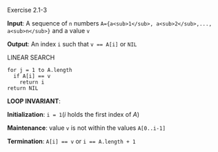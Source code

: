 Exercise 2.1-3

**Input**: A sequence of `n` numbers `A={a<sub>1</sub>, a<sub>2</sub>,..., a<sub>n</sub>}` and a value `v`

**Output**: An index `i` such that `v == A[i]` or `NIL`

LINEAR SEARCH
```
for j = 1 to A.length
  if A[i] == v
    return i
return NIL
```

**LOOP INVARIANT**:

**Initialization**: `i = 1`(_i_ holds the first index of _A_)

**Maintenance**: value `v` is not within the values `A[0..i-1]`

**Termination**: `A[i] == v` or `i == A.length + 1`
